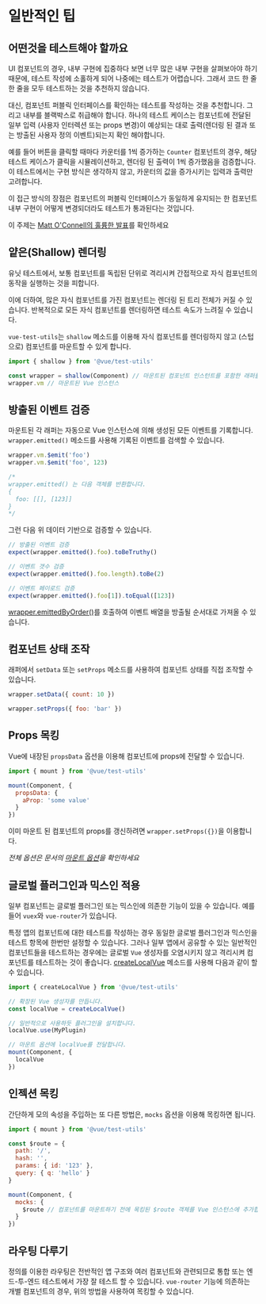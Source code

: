 # 일반적인 팁

## 어떤것을 테스트해야 할까요

UI 컴포넌트의 경우, 내부 구현에 집중하다 보면 너무 많은 내부 구현을 살펴보아야 하기 때문에, 테스트 작성에 소홀하게 되어 나중에는 테스트가 어렵습니다. 그래서 코드 한 줄 한 줄을 모두 테스트하는 것을 추천하지 않습니다.

대신, 컴포넌트 퍼블릭 인터페이스를 확인하는 테스트를 작성하는 것을 추천합니다. 그리고 내부를 블랙박스로 취급해야 합니다. 하나의 테스트 케이스는 컴포넌트에 전달된 일부 입력 (사용자 인터렉션 또는 props 변경)이 예상되는 대로 출력(렌더링 된 결과 또는 방출된 사용자 정의 이벤트)되는지 확인 해야합니다.

예를 들어 버튼을 클릭할 때마다 카운터를 1씩 증가하는 `Counter` 컴포넌트의 경우, 해당 테스트 케이스가 클릭을 시뮬레이션하고, 렌더링 된 출력이 1씩 증가했음을 검증합니다. 이 테스트에서는 구현 방식은 생각하지 않고, 카운터의 값을 증가시키는 입력과 출력만 고려합니다.

이 접근 방식의 장점은 컴포넌트의 퍼블릭 인터페이스가 동일하게 유지되는 한 컴포넌트 내부 구현이 어떻게 변경되더라도 테스트가 통과된다는 것입니다.

이 주제는 [Matt O'Connell의 훌륭한 발표](http://slides.com/mattoconnell/deck#/)를 확인하세요

## 얕은(Shallow) 렌더링 

유닛 테스트에서, 보통 컴포넌트를 독립된 단위로 격리시켜 간접적으로 자식 컴포넌트의 동작을 실행하는 것을 피합니다.

이에 더하여, 많은 자식 컴포넌트를 가진 컴포넌트는 렌더링 된 트리 전체가 커질 수 있습니다. 반복적으로 모든 자식 컴포넌트를 렌더링하면 테스트 속도가 느려질 수 있습니다.

`vue-test-utils`는 `shallow` 메소드를 이용해 자식 컴포넌트를 렌더링하지 않고 (스텁으로) 컴포넌트를 마운트할 수 있게 합니다.

```js
import { shallow } from '@vue/test-utils'

const wrapper = shallow(Component) // 마운트된 컴포넌트 인스턴트를 포함한 래퍼를 반환
wrapper.vm // 마운트된 Vue 인스턴스
```

## 방출된 이벤트 검증

마운트된 각 래퍼는 자동으로 Vue 인스턴스에 의해 생성된 모든 이벤트를 기록합니다. `wrapper.emitted()` 메소드를 사용해 기록된 이벤트를 검색할 수 있습니다.

``` js
wrapper.vm.$emit('foo')
wrapper.vm.$emit('foo', 123)

/*
wrapper.emitted() 는 다음 객체를 반환합니다.
{
  foo: [[], [123]]
}
*/
```

그런 다음 위 데이터 기반으로 검증할 수 있습니다.

``` js
// 방출된 이벤트 검증
expect(wrapper.emitted().foo).toBeTruthy()

// 이벤트 갯수 검증
expect(wrapper.emitted().foo.length).toBe(2)

// 이벤트 페이로드 검증
expect(wrapper.emitted().foo[1]).toEqual([123])
```

[wrapper.emittedByOrder()](../api/wrapper/emittedByOrder.md)를 호출하여 이벤트 배열을 방출될 순서대로 가져올 수 있습니다.

## 컴포넌트 상태 조작

래퍼에서 `setData` 또는 `setProps` 메소드를 사용하여 컴포넌트 상태를 직접 조작할 수 있습니다.

```js
wrapper.setData({ count: 10 })

wrapper.setProps({ foo: 'bar' })
```

## Props 목킹

Vue에 내장된 `propsData` 옵션을 이용해 컴포넌트에 props에 전달할 수 있습니다.

```js
import { mount } from '@vue/test-utils'

mount(Component, {
  propsData: {
    aProp: 'some value'
  }
})
```

이미 마운트 된 컴포넌트의 props를 갱신하려면 `wrapper.setProps({})`을 이용합니다.

*전체 옵션은 문서의 [마운트 옵션](../api/options.md)을 확인하세요*

## 글로벌 플러그인과 믹스인 적용

일부 컴포넌트는 글로벌 플러그인 또는 믹스인에 의존한 기능이 있을 수 있습니다. 예를 들어 `vuex`와 `vue-router`가 있습니다.

특정 앱의 컴포넌트에 대한 테스트를 작성하는 경우 동일한 글로벌 플러그인과 믹스인을 테스트 항목에 한번만 설정할 수 있습니다. 그러나 일부 앱에서 공유할 수 있는 일반적인 컴포넌트들을 테스트하는 경우에는 글로벌 `Vue` 생성자를 오염시키지 않고 격리시켜 컴포넌트를 테스트하는 것이 좋습니다. [createLocalVue](../api/createLocalVue.md) 메소드를 사용해 다음과 같이 할 수 있습니다.

``` js
import { createLocalVue } from '@vue/test-utils'

// 확장된 Vue 생성자를 만듭니다.
const localVue = createLocalVue()

// 일반적으로 사용하듯 플러그인을 설치합니다.
localVue.use(MyPlugin)

// 마운트 옵션에 localVue를 전달합니다.
mount(Component, {
  localVue
})
```

## 인젝션 목킹

간단하게 모의 속성을 주입하는 또 다른 방법은, `mocks` 옵션을 이용해 목킹하면 됩니다.

```js
import { mount } from '@vue/test-utils'

const $route = {
  path: '/',
  hash: '',
  params: { id: '123' },
  query: { q: 'hello' }
}

mount(Component, {
  mocks: {
    $route // 컴포넌트를 마운트하기 전에 목킹된 $route 객체를 Vue 인스턴스에 추가합니다.
  }
})
```

## 라우팅 다루기

정의를 이용한 라우팅은 전반적인 앱 구조와 여러 컴포넌트와 관련되므로 통합 또는 엔드-투-엔드 테스트에서 가장 잘 테스트 할 수 있습니다. `vue-router` 기능에 의존하는 개별 컴포넌트의 경우, 위의 방법을 사용하여 목킹할 수 있습니다.
